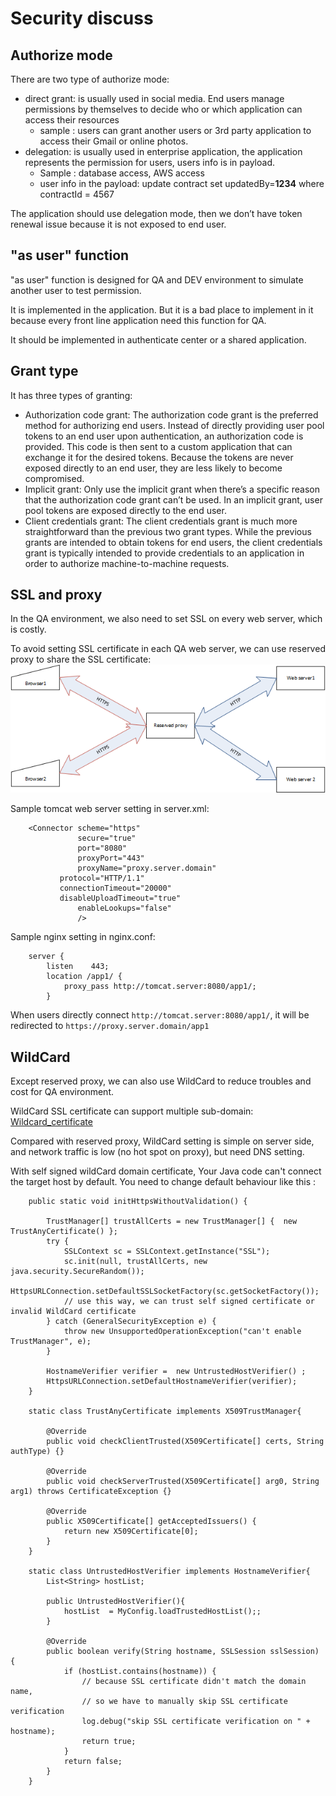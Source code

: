 # Security discuss

## Authorize mode
There are two type of authorize mode:

+ direct grant: is usually used in social media. End users manage permissions by themselves to decide who or which application can access their resources 
    + sample : users can grant another users or 3rd party application to access their Gmail or online photos.
+ delegation: is usually used in enterprise application, the application represents the permission for users, users info is in payload.
    + Sample : database access, AWS access
	+ user info in the payload: update contract set updatedBy=**1234** where contractId = 4567

The application  should use delegation mode, then we don’t have token renewal issue because it is not exposed to end user. 

## "as user" function 

"as user" function is designed for QA and DEV environment to simulate another user to test permission.

It is implemented in the application. But it is a bad place to implement in it because every front line application need this function for QA.

It should be implemented in authenticate center or a shared application.

	
## Grant type
It has three types of granting:
+ Authorization code grant: The authorization code grant is the preferred method for authorizing end users. 
    Instead of directly providing user pool tokens to an end user upon authentication, an authorization code is provided. 
	This code is then sent to a custom application that can exchange it for the desired tokens. Because the tokens are never exposed directly to an end user, they are less likely to become compromised.
+ Implicit grant: Only use the implicit grant when there’s a specific reason that the authorization code grant can’t be used.
    In an implicit grant, user pool tokens are exposed directly to the end user.
+ Client credentials grant: The client credentials grant is much more straightforward than the previous two grant types. 
    While the previous grants are intended to obtain tokens for end users, 
	the client credentials grant is typically intended to provide credentials to an application in order to authorize machine-to-machine requests.

## SSL and proxy
In the QA environment, we also need to set SSL on every web server, which is costly.

To avoid setting SSL certificate in each QA web server, we can use reserved proxy to share the SSL certificate:
<img src="reversed_proxy.png">

Sample tomcat web server setting in server.xml: 
```
	<Connector scheme="https"
               secure="true"
               port="8080"
               proxyPort="443"
               proxyName="proxy.server.domain"
	       protocol="HTTP/1.1"
	       connectionTimeout="20000"
	       disableUploadTimeout="true"
               enableLookups="false"               
               />
```	
Sample nginx setting in nginx.conf:
```
    server {
        listen    443;
        location /app1/ {
            proxy_pass http://tomcat.server:8080/app1/;
        }
```
When users directly connect `http://tomcat.server:8080/app1/`, it will be redirected to `https://proxy.server.domain/app1`

## WildCard

Except reserved proxy, we can also use WildCard to reduce troubles and cost for QA environment.

WildCard SSL certificate can support multiple sub-domain: 
    [Wildcard_certificate](https://en.wikipedia.org/wiki/Wildcard_certificate) 
  
Compared with reserved proxy, WildCard setting is simple on server side, and network traffic is low (no hot spot on proxy), but need DNS setting.  

With self signed wildCard domain certificate, Your Java code can't connect the target host by default. You need to change default behaviour like this : 
```
	public static void initHttpsWithoutValidation() {

		TrustManager[] trustAllCerts = new TrustManager[] {  new TrustAnyCertificate() };  
		try {
			SSLContext sc = SSLContext.getInstance("SSL"); 
			sc.init(null, trustAllCerts, new java.security.SecureRandom()); 
			HttpsURLConnection.setDefaultSSLSocketFactory(sc.getSocketFactory());
			// use this way, we can trust self signed certificate or invalid WildCard certificate		    
		} catch (GeneralSecurityException e) {
			throw new UnsupportedOperationException("can't enable TrustManager", e);
		}
        
		HostnameVerifier verifier =  new UntrustedHostVerifier() ;
		HttpsURLConnection.setDefaultHostnameVerifier(verifier);
	}

	static class TrustAnyCertificate implements X509TrustManager{

		@Override
		public void checkClientTrusted(X509Certificate[] certs, String authType) {} 

		@Override
		public void checkServerTrusted(X509Certificate[] arg0, String arg1) throws CertificateException {}

		@Override
		public X509Certificate[] getAcceptedIssuers() {
			return new X509Certificate[0];
		}
	}	

	static class UntrustedHostVerifier implements HostnameVerifier{
		List<String> hostList; 
		
		public UntrustedHostVerifier(){        	
        	hostList  = MyConfig.loadTrustedHostList();;
		}

		@Override
		public boolean verify(String hostname, SSLSession sslSession) {			 
            if (hostList.contains(hostname)) {
            	// because SSL certificate didn't match the domain name,
            	// so we have to manually skip SSL certificate verification
            	log.debug("skip SSL certificate verification on " + hostname);
                return true;
            }
            return false;
		}		
	}
```


